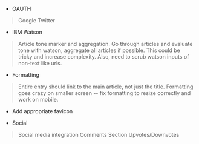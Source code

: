 - OAUTH
> Google
> Twitter

- IBM Watson
> Article tone marker and aggregation. Go through articles and evaluate tone with watson, aggregate all articles if possible. This could be tricky and increase complexity. Also, need to scrub watson inputs of non-text like urls. 

- Formatting
> Entire entry should link to the main article, not just the title.
> Formatting goes crazy on smaller screen -- fix formatting to resize correctly and work on mobile. 

- Add appropriate favicon

- Social
> Social media integration
> Comments Section
> Upvotes/Downvotes
